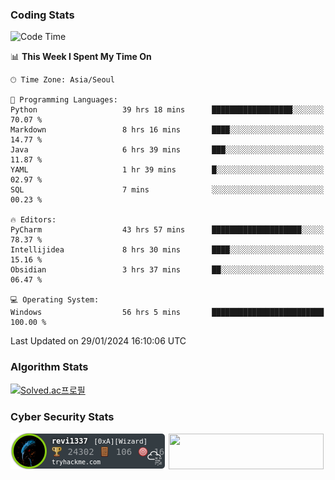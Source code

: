 ### Coding Stats

<!--START_SECTION:waka-->
![Code Time](http://img.shields.io/badge/Code%20Time-100%20hrs%2050%20mins-blue)

📊 **This Week I Spent My Time On** 

```text
🕑︎ Time Zone: Asia/Seoul

💬 Programming Languages: 
Python                   39 hrs 18 mins      ██████████████████░░░░░░░   70.07 % 
Markdown                 8 hrs 16 mins       ████░░░░░░░░░░░░░░░░░░░░░   14.77 % 
Java                     6 hrs 39 mins       ███░░░░░░░░░░░░░░░░░░░░░░   11.87 % 
YAML                     1 hr 39 mins        █░░░░░░░░░░░░░░░░░░░░░░░░   02.97 % 
SQL                      7 mins              ░░░░░░░░░░░░░░░░░░░░░░░░░   00.23 % 

🔥 Editors: 
PyCharm                  43 hrs 57 mins      ████████████████████░░░░░   78.37 % 
Intellijidea             8 hrs 30 mins       ████░░░░░░░░░░░░░░░░░░░░░   15.16 % 
Obsidian                 3 hrs 37 mins       ██░░░░░░░░░░░░░░░░░░░░░░░   06.47 % 

💻 Operating System: 
Windows                  56 hrs 5 mins       █████████████████████████   100.00 % 
```


 Last Updated on 29/01/2024 16:10:06 UTC
<!--END_SECTION:waka-->

### Algorithm Stats

[![Solved.ac프로필](http://mazassumnida.wtf/api/v2/generate_badge?boj=revi1337)](https://solved.ac/revi1337)

### Cyber Security Stats

[![revi1337's tryhackme stats](https://raw.githubusercontent.com/Revi1337/Revi1337/main/assets/thm_propic.png)][tryhackme]
[<img src="https://www.hackthebox.com/badge/image/1002993" width="248.01" height="57">][hackthebox]


[website]: https://revi1337.com
[tryhackme]: https://tryhackme.com/p/revi1337
[hackthebox]: https://app.hackthebox.com/profile/1002993
